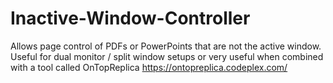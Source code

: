 # Inactive-Window-Controller
Allows page control of PDFs or PowerPoints that are not the active window. Useful for dual monitor / split window setups or very useful when combined with a tool called OnTopReplica https://ontopreplica.codeplex.com/ 
